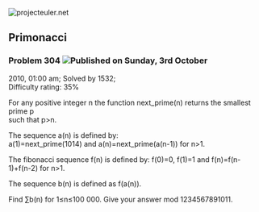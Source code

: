 ![projecteuler.net](images/print_page_logo.png)

## Primonacci

### Problem 304 ![](images/icon_info.png)Published on Sunday, 3rd October
2010, 01:00 am; Solved by 1532;  
Difficulty rating: 35%

For any positive integer n the function next_prime(n) returns the smallest
prime p  
such that p&gt;n.

The sequence a(n) is defined by:  
a(1)=next_prime(1014) and a(n)=next_prime(a(n-1)) for n&gt;1\.

The fibonacci sequence f(n) is defined by: f(0)=0, f(1)=1 and
f(n)=f(n-1)+f(n-2) for n&gt;1\.

The sequence b(n) is defined as f(a(n)).

Find ∑b(n) for 1≤n≤100 000. Give your answer mod 1234567891011.

  
  

